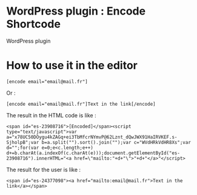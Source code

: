 # WordPress plugin : Encode Shortcode

WordPress plugin

# How to use it in the editor

    [encode email="email@mail.fr"]

Or :

    [encode email="email@mail.fr"]Text in the link[/encode]

The result in the HTML code is like :

    <span id="es-23908716">[Encoded]</span><script type="text/javascript">var a="x78UC50DOygu4kZAGq+ei3TbMfcrNYmvP@62Lznt_dQwJWX91HaIRVKEF.s-SjholpB";var b=a.split("").sort().join("");var c="WVdHRkVdHR8Xs";var d="";for(var e=0;e<c.length;e++)	d+=b.charAt(a.indexOf(c.charAt(e)));document.getElementById("es-23908716").innerHTML="<a href=\"mailto:"+d+"\">"+d+"</a>"</script>

The result for the user is like :

    <span id="es-24377098"><a href="mailto:email@mail.fr">Text in the link</a></span>
